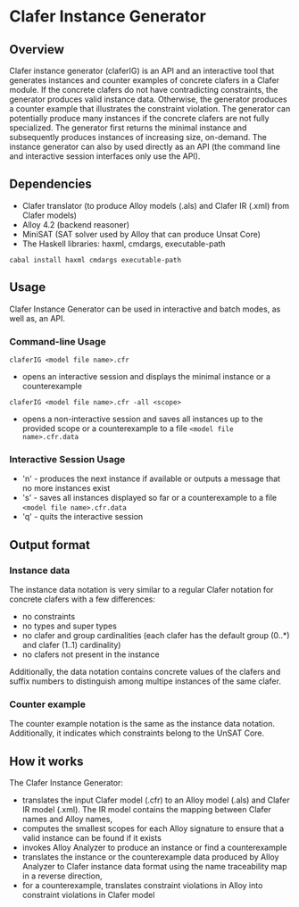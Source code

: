 Clafer Instance Generator
=========================

Overview
--------

Clafer instance generator (claferIG) is an API and an interactive tool that generates instances and counter examples of concrete clafers in a Clafer module. If the concrete clafers do not have contradicting constraints, the generator produces valid instance data. Otherwise, the generator produces a counter example that illustrates the constraint violation. The generator can potentially produce many instances if the concrete clafers are not fully specialized. The generator first returns the minimal instance and subsequently produces instances of increasing size, on-demand. The instance generator can also by used directly as an API (the command line and interactive session interfaces only use the API).

Dependencies
------------

* Clafer translator (to produce Alloy models (.als) and Clafer IR (.xml) from Clafer models)
* Alloy 4.2 (backend reasoner)
* MiniSAT (SAT solver used by Alloy that can produce Unsat Core)
* The Haskell libraries: haxml, cmdargs, executable-path

```
cabal install haxml cmdargs executable-path
```

Usage
-----

Clafer Instance Generator can be used in interactive and batch modes, as well as, an API.

### Command-line Usage

```
claferIG <model file name>.cfr
```

- opens an interactive session and displays the minimal instance or a counterexample

```
claferIG <model file name>.cfr -all <scope>
```

- opens a non-interactive session and saves all instances up to the provided scope or a counterexample to a file `<model file name>.cfr.data`


### Interactive Session Usage

* 'n' - produces the next instance if available or outputs a message that no more instances exist
* 's' - saves all instances displayed so far or a counterexample to a file `<model file name>.cfr.data`
* 'q' - quits the interactive session

Output format
-------------

### Instance data

The instance data notation is very similar to a regular Clafer notation for concrete clafers with a few differences:

* no constraints
* no types and super types
* no clafer and group cardinalities (each clafer has the default group (0..*) and clafer (1..1) cardinality)
* no clafers not present in the instance

Additionally, the data notation contains concrete values of the clafers and suffix numbers to distinguish among multipe instances of the same clafer.

### Counter example

The counter example notation is the same as the instance data notation. Additionally, it indicates which constraints belong to the UnSAT Core.

How it works
------------

The Clafer Instance Generator:

* translates the input Clafer model (.cfr) to an Alloy model (.als) and Clafer IR model (.xml). The IR model contains the mapping between Clafer names and Alloy names,
* computes the smallest scopes for each Alloy signature to ensure that a valid instance can be found if it exists
* invokes Alloy Analyzer to produce an instance or find a counterexample
* translates the instance or the counterexample data produced by Alloy Analyzer to Clafer instance data format using the name traceability map in a reverse direction,
* for a counterexample, translates constraint violations in Alloy into constraint violations in Clafer model
